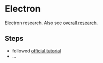# Electron

Electron research.
Also see [overall research](electron).

## Steps

- followed [official tutorial](https://www.electronjs.org/docs/tutorial/quick-start)
- ...
